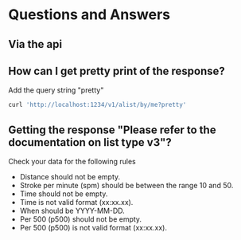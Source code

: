 # Questions and Answers

## Via the api

## How can I get pretty print of the response?
Add the query string "pretty"
```sh
curl 'http://localhost:1234/v1/alist/by/me?pretty'
```

## Getting the response "Please refer to the documentation on list type v3"?
Check your data for the following rules

- Distance should not be empty.
- Stroke per minute (spm) should be between the range 10 and 50.
- Time should not be empty.
- Time is not valid format (xx:xx.xx).
- When should be YYYY-MM-DD.
- Per 500 (p500) should not be empty.
- Per 500 (p500) is not valid format (xx:xx.xx).

